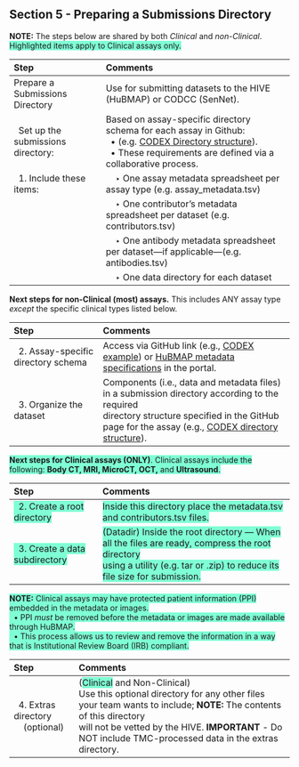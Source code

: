 ## Section 5 - Preparing a Submissions Directory

**NOTE:** The steps below are shared by both _Clinical_ and _non-Clinical_. <span style="background-color: aquamarine;">Highlighted items apply to Clinical assays only.</span>

|Step | Comments |
|:---------------------------------------|:------------------------------------------------------------------------|
|Prepare a Submissions Directory | Use for submitting datasets to the HIVE (HuBMAP) or CODCC (SenNet).|
|&nbsp; Set up the submissions directory:| Based on assay-specific directory schema for each assay in Github: <br> &nbsp; • (e.g. <a href="https://hubmapconsortium.github.io/ingest-validation-tools/codex/">CODEX Directory structure</a>). <br> &nbsp; • These requirements are defined via a collaborative process. |
|&nbsp; 1. Include these items: | &nbsp; &nbsp; ‣ One assay metadata spreadsheet per assay type (e.g. assay_metadata.tsv) |
| | &nbsp; &nbsp; ‣ One contributor’s metadata spreadsheet per dataset (e.g. contributors.tsv) |
| | &nbsp; &nbsp; ‣ One antibody metadata spreadsheet  per dataset—if applicable—(e.g. antibodies.tsv) |
| | &nbsp; &nbsp; ‣ One data directory for each dataset |

**Next steps for non-Clinical (most) assays.** This includes ANY assay type _except_ the specific clinical types listed below.

|Step | Comments |
|:---------------------------------------|:------------------------------------------------------------------------|
|&nbsp; 2. Assay-specific directory schema |Access via GitHub link (e.g., <a href="https://software.docs.hubmapconsortium.org/assays/codex">CODEX example</a>) or <a href="https://software.docs.hubmapconsortium.org/metadata">HuBMAP metadata specifications</a> in the portal. |
|&nbsp; 3. Organize the dataset | Components (i.e., data and metadata files) in a submission directory according to the required <br> directory structure specified in the GitHub page for the assay (e.g., <a href="https://github.com/hubmapconsortium/ingest-validation-tools/tree/main/docs/codex">CODEX directory structure</a>).|

<span style="background-color: aquamarine"> **Next steps for Clinical assays (ONLY)**. Clinical assays include the following: <strong>Body CT, MRI, MicroCT, OCT,</strong> and <strong>Ultrasound</strong>.</span>

|Step | Comments |
|:---------------------------------------|:------------------------------------------------------------------------|
|<span style="background-color: aquamarine">&nbsp; 2. Create a root directory </span> | <span style="background-color: aquamarine">Inside this directory place the metadata.tsv and contributors.tsv files.</span>|
|<span style="background-color: aquamarine">&nbsp; 3. Create a data subdirectory </span> | <span style="background-color: aquamarine">(Datadir) Inside the root directory — When all the files are ready, compress the root directory <br> using a utility (e.g. tar or .zip) to reduce its file size for submission.</span>|

<span style="background-color: aquamarine"> **NOTE:** Clinical assays may have protected patient information (PPI) embedded in the metadata or images. <br> &nbsp; • PPI <em>must</em> be removed before the metadata or images are made available through HuBMAP. <br> &nbsp; • This process allows us to review and remove the information in a way that is Institutional Review Board (IRB) compliant.</span>

|Step | Comments |
|:---------------------------------------|:------------------------------------------------------------------------|
|&nbsp; 4. Extras directory <br>  &nbsp; &nbsp; (optional) | (<span style="background-color: aquamarine">Clinical</span> and Non-Clinical) <br> Use this optional directory for any other files your team wants to include; **NOTE:** The contents of this directory <br> will not be vetted by the HIVE. **IMPORTANT** - Do NOT include TMC-processed data in the extras directory.|
